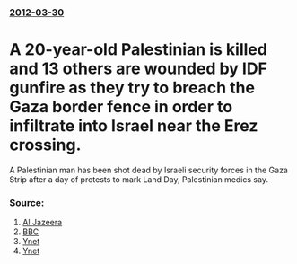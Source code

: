 ### [2012-03-30](/news/2012/03/30/index.md)

# A 20-year-old Palestinian is killed and 13 others are wounded by IDF gunfire as they try to breach the Gaza border fence in order to infiltrate into Israel near the Erez crossing.

A Palestinian man has been shot dead by Israeli security forces in the Gaza Strip after a day of protests to mark Land Day, Palestinian medics say.


### Source:

1. [Al Jazeera](http://www.aljazeera.com/news/middleeast/2012/03/201233018384736481.html)
2. [BBC](http://www.bbc.co.uk/news/world-middle-east-17560066)
3. [Ynet](http://www.ynetnews.com/articles/0,7340,L-4210157,00.html)
4. [Ynet](http://www.ynetnews.com/articles/0,7340,L-4210176,00.html)
